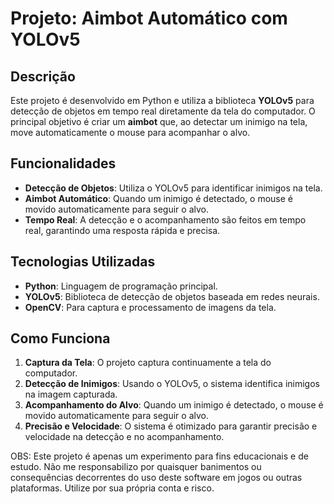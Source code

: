 # Projeto: Aimbot Automático com YOLOv5

## Descrição
Este projeto é desenvolvido em Python e utiliza a biblioteca **YOLOv5** para detecção de objetos em tempo real diretamente da tela do computador. O principal objetivo é criar um **aimbot** que, ao detectar um inimigo na tela, move automaticamente o mouse para acompanhar o alvo.

## Funcionalidades
- **Detecção de Objetos**: Utiliza o YOLOv5 para identificar inimigos na tela.
- **Aimbot Automático**: Quando um inimigo é detectado, o mouse é movido automaticamente para seguir o alvo.
- **Tempo Real**: A detecção e o acompanhamento são feitos em tempo real, garantindo uma resposta rápida e precisa.

## Tecnologias Utilizadas
- **Python**: Linguagem de programação principal.
- **YOLOv5**: Biblioteca de detecção de objetos baseada em redes neurais.
- **OpenCV**: Para captura e processamento de imagens da tela.

## Como Funciona
1. **Captura da Tela**: O projeto captura continuamente a tela do computador.
2. **Detecção de Inimigos**: Usando o YOLOv5, o sistema identifica inimigos na imagem capturada.
3. **Acompanhamento do Alvo**: Quando um inimigo é detectado, o mouse é movido automaticamente para seguir o alvo.
4. **Precisão e Velocidade**: O sistema é otimizado para garantir precisão e velocidade na detecção e no acompanhamento.

OBS: Este projeto é apenas um experimento para fins educacionais e de estudo. Não me responsabilizo por quaisquer banimentos ou consequências decorrentes do uso deste software em jogos ou outras plataformas. Utilize por sua própria conta e risco.
